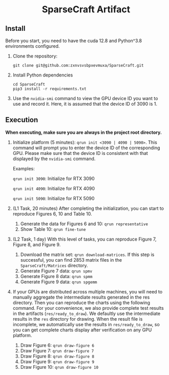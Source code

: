 <h1 style="text-align: center"> SparseCraft Artifact </h1>

## Install

Before you start, you need to have the cuda 12.8 and Python^3.8 environments configured.

1. Clone the repository:

   ```shell
   git clone git@github.com:zxnvsvsbpxevmuxa/SparseCraft.git
   ```

2. Install Python dependencies

   ```shell
   cd SparseCraft
   pip3 install -r requirements.txt
   ```

3. Use the `nvidia-smi` command to view the GPU device ID you want to use and record it. Here, it is assumed that the device ID of 3090 is 1.

## Execution

**When executing, make sure you are always in the project root directory.**

1. Initialize platform (5 minutes): `qrun init <3090 | 4090 | 5090>`. This command will prompt you to enter the device ID of the corresponding GPU. Please make sure that the device ID is consistent with that displayed by the `nvidia-smi` command.

   Examples:

   `qrun init 3090`: Initialize for RTX 3090

   `qrun init 4090`: Initialize for RTX 4090

   `qrun init 5090`: Initialize for RTX 5090

2. (L1 Task, 20 minutes) After completing the initialization, you can start to reproduce Figures 6, 10 and Table 10.

   1. Generate the data for Figures 6 and 10: `qrun representative`
   2. Show Table 10: `qrun fine-tune`

3. (L2 Task, 1 day) With this level of tasks, you can reproduce Figure 7, Figure 8, and Figure 9.

   1. Download the matrix set: `qrun download-matrices`. If this step is successful, you can find 2853 matrix files in the `SparseCraft/Matrices` directory.
   2. Generate Figure 7 data: `qrun spmv`
   3. Generate Figure 8 data: `qrun spmm`
   4. Generate Figure 9 data: `qrun spgemm`

4. If your GPUs are distributed across multiple machines, you will need to manually aggregate the intermediate results generated in the res directory. Then you can reproduce the charts using the following command. For your convenience, we also provide complete test results in the artifacts (`res/ready_to_draw`). We defaultly use the intermediate results in the `res` directory for drawing. When the result file is incomplete, we automatically use the results in `res/ready_to_draw`, so you can get complete charts display after verification on any GPU platform.

   1. Draw Figure 6: `qrun draw-figure 6`
   2. Draw Figure 7: `qrun draw-figure 7`
   3. Draw Figure 8: `qrun draw-figure 8`
   4. Draw Figure 9: `qrun draw-figure 9`
   5. Draw Figure 10: `qrun draw-figure 10`

